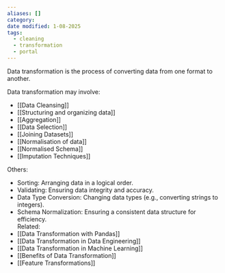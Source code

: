```yaml
---
aliases: []
category:
date modified: 1-08-2025
tags:
  - cleaning
  - transformation
  - portal
---
```

Data transformation is the process of converting data from one format to another. 

Data transformation may involve:  
- [[Data Cleansing]]
- [[Structuring and organizing data]]
- [[Aggregation]]
- [[Data Selection]]
- [[Joining Datasets]]
- [[Normalisation of data]]
- [[Normalised Schema]]
- [[Imputation Techniques]]

Others:
- Sorting: Arranging data in a logical order.  
- Validating: Ensuring data integrity and accuracy.  
- Data Type Conversion: Changing data types (e.g., converting strings to integers).  
- Schema Normalization: Ensuring a consistent data structure for efficiency.  
Related:
- [[Data Transformation with Pandas]]  
- [[Data Transformation in Data Engineering]]
- [[Data Transformation in Machine Learning]]
- [[Benefits of Data Transformation]]
- [[Feature Transformations]]